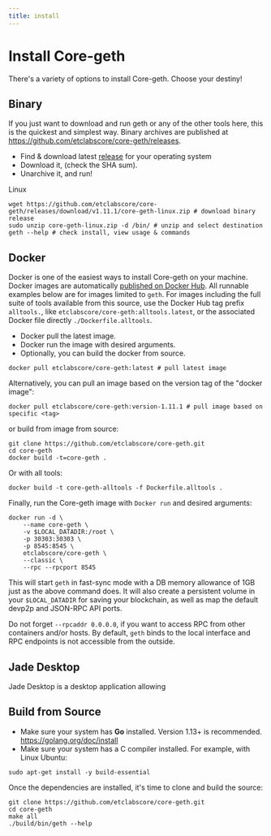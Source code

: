 ```yaml
---
title: install
---
```


# Install Core-geth

There's a variety of options to install Core-geth. Choose your destiny!

## Binary

If you just want to download and run geth or any of the other tools here, this is the quickest and simplest way. Binary archives are published at https://github.com/etclabscore/core-geth/releases.

- Find & download latest [release](https://github.com/etclabscore/core-geth/releases) for your operating system
- Download it, (check the SHA sum).
- Unarchive it, and run!

Linux

```shell
wget https://github.com/etclabscore/core-geth/releases/download/v1.11.1/core-geth-linux.zip # download binary release
sudo unzip core-geth-linux.zip -d /bin/ # unzip and select destination
geth --help # check install, view usage & commands
```

## Docker

Docker is one of the easiest ways to install Core-geth on your machine. Docker images are automatically [published on Docker Hub](https://hub.docker.com/r/etclabscore/core-geth/tags). All runnable examples below are for images limited to `geth`. For images including the full suite of tools available from this source, use the Docker Hub tag prefix `alltools.`, like `etclabscore/core-geth:alltools.latest`, or the associated Docker file directly `./Dockerfile.alltools`.

- Docker pull the latest image. 
- Docker run the image with desired arguments.
- Optionally, you can build the docker from source.

```shell
docker pull etclabscore/core-geth:latest # pull latest image
```

Alternatively, you can pull an image based on the version tag of the "docker image":

```shell
docker pull etclabscore/core-geth:version-1.11.1 # pull image based on specific <tag>
```

or build from image from source:

```shell
git clone https://github.com/etclabscore/core-geth.git
cd core-geth
docker build -t=core-geth .
```

Or with all tools:

```shell
docker build -t core-geth-alltools -f Dockerfile.alltools .
```

Finally, run the Core-geth image with `Docker run` and desired arguments:

```shell
docker run -d \
    --name core-geth \
    -v $LOCAL_DATADIR:/root \
    -p 30303:30303 \
    -p 8545:8545 \
    etclabscore/core-geth \
    --classic \
    --rpc --rpcport 8545
```

This will start `geth` in fast-sync mode with a DB memory allowance of 1GB just as the
above command does.  It will also create a persistent volume in your `$LOCAL_DATADIR` for
saving your blockchain, as well as map the default devp2p and JSON-RPC API ports.

Do not forget `--rpcaddr 0.0.0.0`, if you want to access RPC from other containers
and/or hosts. By default, `geth` binds to the local interface and RPC endpoints is not
accessible from the outside.

## Jade Desktop

Jade Desktop is a desktop application allowing

## Build from Source

- Make sure your system has __Go__ installed. Version 1.13+ is recommended. https://golang.org/doc/install
- Make sure your system has a C compiler installed. For example, with Linux Ubuntu:

```shell
sudo apt-get install -y build-essential
```

Once the dependencies are installed, it's time to clone and build the source:

```shell
git clone https://github.com/etclabscore/core-geth.git
cd core-geth
make all
./build/bin/geth --help
```